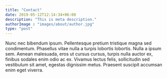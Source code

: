 ```yaml
---
title: "Contact"
date: 2019-05-12T12:14:34+06:00
description: "This is meta description."
authorImage : "images/about/author.jpg"
type: "post"
---
```


Nunc nec bibendum ipsum. Pellentesque pretium tristique magna sed condimentum. Phasellus vitae nulla a turpis lobortis lobortis. Nulla a ipsum sem. Aenean malesuada, eros ut cursus cursus, turpis nulla auctor ex, finibus sodales enim odio ac ex. Vivamus lectus felis, sollicitudin sed vestibulum sit amet, egestas dignissim metus. Praesent suscipit accumsan enim eget viverra.